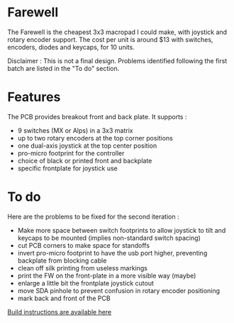 # Farewell

The Farewell is the cheapest 3x3 macropad I could make, with joystick and rotary encoder support.
The cost per unit is around $13 with switches, encoders, diodes and keycaps, for 10 units.

Disclaimer : This is not a final design. Problems identified following the first batch are listed in the "To do" section.

# Features
The PCB provides breakout front and back plate.
It supports : 
 * 9 switches (MX or Alps) in a 3x3 matrix
 * up to two rotary encoders at the top corner positions
 * one dual-axis joystick at the top center position
 * pro-micro footprint for the controller
 * choice of black or printed front and backplate
 * specific frontplate for joystick use

# To do
Here are the problems to be fixed for the second iteration : 
 * Make more space between switch footprints to allow joystick to tilt and keycaps to be mounted (implies non-standard switch spacing)
 * cut PCB corners to make space for standoffs
 * invert pro-micro footprint to have the usb port higher, preventing backplate from blocking cable
 * clean off silk printing from useless markings
 * print the FW on the front-plate in a more visible way (maybe)
 * enlarge a little bit the frontplate joystick cutout
 * move SDA pinhole to prevent confusion in rotary encoder positioning
 * mark back and front of the PCB
 
[Build instructions are available here](BuildInstructions_v1.md)
